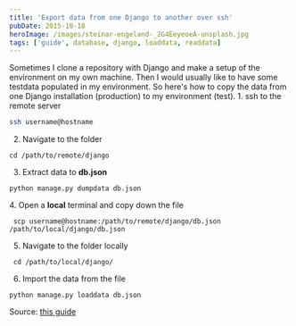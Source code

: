 ```yaml
---
title: 'Export data from one Django to another over ssh'
pubDate: 2015-10-18
heroImage: /images/steinar-engeland-_2G4EeyeoeA-unsplash.jpg
tags: ['guide', database, django, loaddata, readdata]
---
```


Sometimes I clone a repository with Django and make a setup of the environment on my own machine. Then I would usually like to have some testdata populated in my environment. So here's how to copy the data from one Django installation (production) to my environment (test). 1. ssh to the remote server

```bash
ssh username@hostname
```

2. Navigate to the folder

```
cd /path/to/remote/django
```

3. Extract data to **db.json**

```
python manage.py dumpdata db.json
```

4. Open a **local** terminal and copy down the file

```
 scp username@hostname:/path/to/remote/django/db.json /path/to/local/django/db.json
```

5. Navigate to the folder locally

```
 cd /path/to/local/django/
```

6. Import the data from the file

```
python manage.py loaddata db.json
```

Source: [this guide](https://coderwall.com/p/mvsoyg/django-dumpdata-and-loaddata)
